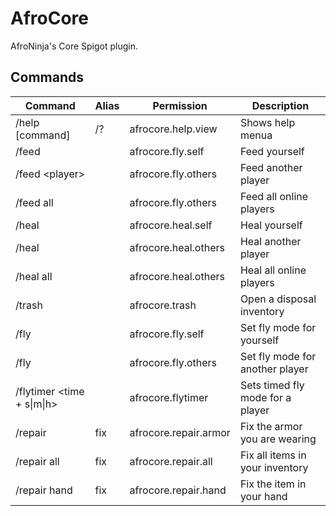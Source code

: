 # AfroCore

AfroNinja's Core  Spigot plugin.

## Commands

Command|Alias|Permission|Description
-------|-----|----------|-----------
/help [command]|/?|afrocore.help.view|Shows help menua
/feed||afrocore.fly.self|Feed yourself
/feed \<player>||afrocore.fly.others|Feed another player
/feed all||afrocore.fly.others|Feed all online players
/heal||afrocore.heal.self|Heal yourself
/heal <player>||afrocore.heal.others|Heal another player
/heal all||afrocore.heal.others|Heal all online players
/trash||afrocore.trash|Open a disposal inventory
/fly||afrocore.fly.self|Set fly mode for yourself
/fly <player>||afrocore.fly.others|Set fly mode for another player
/flytimer <player> <time + s&#124;m&#124;h>||afrocore.flytimer|Sets timed fly mode for a player
/repair|fix|afrocore.repair.armor|Fix the armor you are wearing
/repair all|fix|afrocore.repair.all|Fix all items in your inventory
/repair hand|fix|afrocore.repair.hand|Fix the item in your hand
